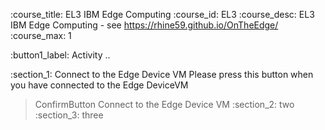 :course_title: 	EL3 IBM Edge Computing
:course_id:	EL3
:course_desc:	EL3 IBM Edge Computing - see https://rhine59.github.io/OnTheEdge/
:course_max:	1

:button1_label:	Activity .. 

:section_1:	Connect to the Edge Device VM
Please press this button when you have connected to the Edge DeviceVM
> ConfirmButton Connect to the Edge Device VM
:section_2:	two
:section_3:	three

